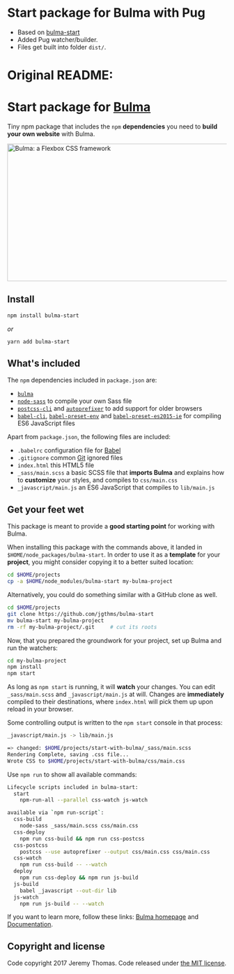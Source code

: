 # Start package for Bulma with Pug

- Based on [bulma-start](https://github.com/jgthms/bulma-start)
- Added Pug watcher/builder.
- Files get built into folder `dist/`.

# Original README:

# Start package for [Bulma](http://bulma.io)

Tiny npm package that includes the `npm` **dependencies** you need to **build your own website** with Bulma.

<a href="http://bulma.io"><img src="https://raw.githubusercontent.com/jgthms/bulma-start/master/bulma-start.png" alt="Bulma: a Flexbox CSS framework" style="max-width:100%;" width="600" height="315"></a>

## Install

```sh
npm install bulma-start
```

_or_

```sh
yarn add bulma-start
```

## What's included

The `npm` dependencies included in `package.json` are:

- <code>[bulma](https://github.com/jgthms/bulma)</code>
- <code>[node-sass](https://github.com/sass/node-sass)</code> to compile your own Sass file
- <code>[postcss-cli](https://github.com/postcss/postcss-cli)</code> and <code>[autoprefixer](https://github.com/postcss/autoprefixer)</code> to add support for older browsers
- <code>[babel-cli](https://babeljs.io/docs/usage/cli/)</code>, <code>[babel-preset-env](https://github.com/babel/babel-preset-env)</code> and <code>[babel-preset-es2015-ie](https://github.com/jmcriffey/babel-preset-es2015-ie)</code> for compiling ES6 JavaScript files

Apart from `package.json`, the following files are included:

- `.babelrc` configuration file for [Babel](https://babeljs.io/)
- `.gitignore` common [Git](https://git-scm.com/) ignored files
- `index.html` this HTML5 file
- `_sass/main.scss` a basic SCSS file that **imports Bulma** and explains how to **customize** your styles, and compiles to `css/main.css`
- `_javascript/main.js` an ES6 JavaScript that compiles to `lib/main.js`

## Get your feet wet

This package is meant to provide a **good starting point** for working with Bulma.

When installing this package with the commands above, it landed in `$HOME/node_packages/bulma-start`.
In order to use it as a **template** for your **project**, you might consider copying it to a better suited location:

```sh
cd $HOME/projects
cp -a $HOME/node_modules/bulma-start my-bulma-project
```

Alternatively, you could do something similar with a GitHub clone as well.

```sh
cd $HOME/projects
git clone https://github.com/jgthms/bulma-start
mv bulma-start my-bulma-project
rm -rf my-bulma-project/.git     # cut its roots
```

Now, that you prepared the groundwork for your project, set up Bulma and run the watchers:

```sh
cd my-bulma-project
npm install
npm start
```

As long as `npm start` is running, it will **watch** your changes. You can edit `_sass/main.scss` and `_javascript/main.js` at will. Changes are **immediately** compiled to their destinations, where `index.html` will pick them up upon reload in your browser.

Some controlling output is written to the `npm start` console in that process:

```sh
_javascript/main.js -> lib/main.js

=> changed: $HOME/projects/start-with-bulma/_sass/main.scss
Rendering Complete, saving .css file...
Wrote CSS to $HOME/projects/start-with-bulma/css/main.css
```

Use `npm run` to show all available commands:

```sh
Lifecycle scripts included in bulma-start:
  start
    npm-run-all --parallel css-watch js-watch

available via `npm run-script`:
  css-build
    node-sass _sass/main.scss css/main.css
  css-deploy
    npm run css-build && npm run css-postcss
  css-postcss
    postcss --use autoprefixer --output css/main.css css/main.css
  css-watch
    npm run css-build -- --watch
  deploy
    npm run css-deploy && npm run js-build
  js-build
    babel _javascript --out-dir lib
  js-watch
    npm run js-build -- --watch
```

If you want to learn more, follow these links: [Bulma homepage](http://bulma.io) and [Documentation](http://bulma.io/documentation/overview/start/).

## Copyright and license

Code copyright 2017 Jeremy Thomas. Code released under [the MIT license](https://github.com/jgthms/bulma-start/blob/master/LICENSE).
